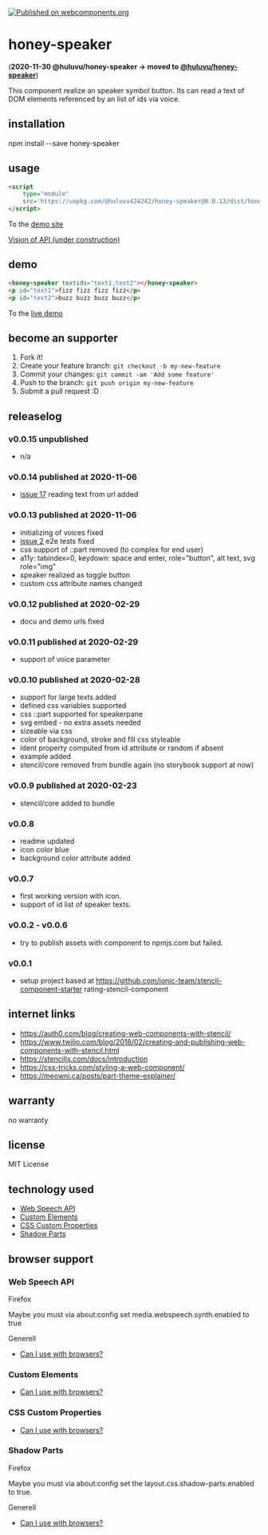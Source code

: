 [![Published on webcomponents.org](https://img.shields.io/badge/webcomponents.org-published-blue.svg)](https://www.webcomponents.org/element/@huluvu424242/honey-speaker)

# honey-speaker 
(**2020-11-30 @huluvu/honey-speaker -> moved to [@huluvu/honey-speaker](https://github.com/PIUGroup/honey-speaker)**) 

This component realize an speaker symbol button. Its can read a text of
DOM elements referenced by an list of ids via voice.

## installation

npm install --save honey-speaker

## usage

```html
<script 
    type="module" 
    src='https://unpkg.com/@huluvu424242/honey-speaker@0.0.13/dist/honey-speaker/honey-speaker.js'>
</script>
```
To the [demo site](https://huluvu424242.github.io/honey-speaker/index.html)

[Vision of API (under construction)](src/components/honey-speaker/readme.md)

## demo

<!--
```
<custom-element-demo>
  <template>
    <link rel="import" href="docs/index.html">
    <next-code-block></next-code-block>
  </template>
</custom-element-demo>
```
-->
```html
<honey-speaker textids="text1,text2"></honey-speaker>
<p id="text1">fizz fizz fizz fizz</p>
<p id="text2">buzz buzz buzz buzz</p>
```
To the [live demo](https://huluvu424242.github.io/honey-speaker/index.html)

## become an supporter

1. Fork it!
2. Create your feature branch: `git checkout -b my-new-feature`
3. Commit your changes: `git commit -am 'Add some feature'`
4. Push to the branch: `git push origin my-new-feature`
5. Submit a pull request :D

## releaselog

### v0.0.15 unpublished

* n/a


### v0.0.14 published at 2020-11-06

* [issue 17](https://github.com/Huluvu424242/honey-speaker/issues/17) reading text from url added


### v0.0.13 published at 2020-11-06

* initializing of voices fixed
* [issue 2](https://github.com/Huluvu424242/honey-speaker/issues/2) e2e tests fixed
* css support of ::part removed (to complex for end user)
* a11y: tabindex=0, keydown: space and enter, role="button", alt text, svg role="img"
* speaker realized as toggle button
* custom css attribute names changed

### v0.0.12 published at 2020-02-29

* docu and demo urls fixed

### v0.0.11 published at 2020-02-29

* support of voice parameter

### v0.0.10 published at 2020-02-28

* support for large texts added
* defined css variables supported
* css ::part supported for speakerpane 
* svg embed - no extra assets needed
* sizeable via css
* color of background, stroke and fill css styleable 
* ident property computed from id attribute or random if absent 
* example added
* stencil/core removed from bundle again (no storybook support at now)
 
### v0.0.9 published at 2020-02-23

* stencil/core added to bundle

### v0.0.8

* readme updated
* icon color blue
* background color attribute added

### v0.0.7

* first working version with icon.
* support of id list of speaker texts.

### v0.0.2 - v0.0.6 

* try to publish assets with component to npmjs.com but failed.

### v0.0.1

* setup project based at https://github.com/ionic-team/stencil-component-starter rating-stencil-component

## internet links

* https://auth0.com/blog/creating-web-components-with-stencil/
* https://www.twilio.com/blog/2018/02/creating-and-publishing-web-components-with-stencil.html
* https://stenciljs.com/docs/introduction
* https://css-tricks.com/styling-a-web-component/
* https://meowni.ca/posts/part-theme-explainer/


## warranty

no warranty

## license

MIT License

## technology used

* [Web Speech API](https://developer.mozilla.org/en-US/docs/Web/API/Web_Speech_API)
* [Custom Elements](https://developer.mozilla.org/en-US/docs/Web/API/Window/customElements)
* [CSS Custom Properties](https://developer.mozilla.org/en-US/docs/Web/CSS/Using_CSS_custom_properties)
* [Shadow Parts](https://developer.mozilla.org/de/docs/Web/CSS/::part)


## browser support

### Web Speech API

Firefox

Maybe you must via about:config set media.webspeech.synth.enabled to true 

Generell

* [Can I use with browsers?](https://caniuse.com/#feat=speech-synthesis)

### Custom Elements

* [Can I use with browsers?](https://caniuse.com/#feat=mdn-api_window_customelements)

### CSS Custom Properties

* [Can I use with browsers?](https://caniuse.com/#search=css%20custom%20properties)

### Shadow Parts

Firefox

Maybe you must via about:config set the layout.css.shadow-parts.enabled to true.

Generell 

* [Can I use with browsers?](https://caniuse.com/#feat=mdn-css_selectors_part)
